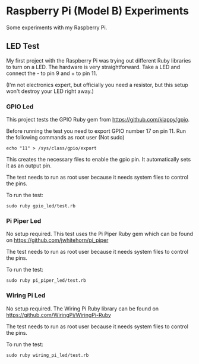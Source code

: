 # Raspberry Pi (Model B) Experiments #
Some experiments with my Raspberry Pi.

## LED Test ##
My first project with the Raspberry Pi was trying out different Ruby libraries to turn on a LED. The hardware is very straightforward.
Take a LED and connect the - to pin 9 and + to pin 11. 

(I'm not electronics expert, but officially you need a resistor, but this setup won't destroy your LED right away.)

### GPIO Led ###
This project tests the GPIO Ruby gem from https://github.com/klappy/gpio.

Before running the test you need to export GPIO number 17 on pin 11.
Run the following commands as root user (Not sudo)

~~~
echo "11" > /sys/class/gpio/export
~~~

This creates the necessary files to enable the gpio pin. It automatically sets it as an output pin.

The test needs to run as root user because it needs system files to control the pins.

To run the test:
~~~
sudo ruby gpio_led/test.rb
~~~

### Pi Piper Led ###
No setup required.
This test uses the Pi Piper Ruby gem which can be found on https://github.com/jwhitehorn/pi_piper

The test needs to run as root user because it needs system files to control the pins.

To run the test:
~~~
sudo ruby pi_piper_led/test.rb
~~~


### Wiring Pi Led ###
No setup required.
The Wiring Pi Ruby library can be found on https://github.com/WiringPi/WiringPi-Ruby

The test needs to run as root user because it needs system files to control the pins.

To run the test:
~~~
sudo ruby wiring_pi_led/test.rb
~~~
